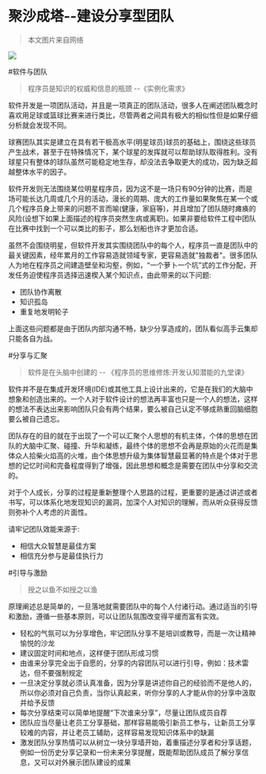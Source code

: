 聚沙成塔--建设分享型团队
=====================

>本文图片来自网络

![](http://a0.att.hudong.com/10/72/19300001362359131908722334053_950.jpg)

#软件与团队

>程序员是知识的权威和信息的瓶颈 --《实例化需求》

软件开发是一项团队活动，并且是一项真正的团队活动，很多人在阐述团队概念时喜欢用足球或篮球比赛来进行类比，尽管两者之间具有极大的相似性但是如果仔细分析就会发现不同。

球赛团队其实是建立在具有若干极高水平(明星球员)球员的基础上，围绕这些球员产生战术，甚至于在特殊情况下，某个球星的发挥就可以帮助球队取得胜利。没有球星只有整体的球队虽然可能稳定地生存，却没法去争取更大的成功，因为缺乏超越整体水平的因子。

软件开发则无法围绕某位明星程序员，因为这不是一场只有90分钟的比赛，而是场可能长达几周或几个月的活动，漫长的周期、庞大的工作量如果聚焦在某一个或几个程序员身上带来的问题不言而喻(健康，家庭等)，并且增加了团队随时瘫痪的风险(设想下如果上面描述的程序员突然生病或离职)。如果非要给软件工程中团队在比赛中找到一个可以类比的影子，那么划船也许才更加合适。

虽然不会围绕明星，但软件开发其实围绕团队中的每个人，程序员一直是团队中的最关键因素，经年累月的工作容易造就领域专家，更容易造就"独裁者"。很多团队人为地在程序员之间建造壁垒和沟壑，例如，“一个萝卜一个坑”式的工作分配，开发任务迫使程序员选择迅速楔入某个知识点，由此带来的以下问题:

 - 团队协作离散
 - 知识孤岛
 - 重复地发明轮子

上面这些问题都是由于团队内部沟通不畅，缺少分享造成的，团队看似高手云集却只能各自为战。

#分享与汇聚

>软件是在头脑中创建的 -- 《程序员的思维修炼:开发认知潜能的九堂课》

软件并不是在集成开发环境(IDE)或其他工具上设计出来的，它是在我们的大脑中想象和创造出来的。一个人对于软件设计的想法再丰富也只是一个人的想法，这样的想法不表达出来影响团队只会有两个结果，要么被自己认定不够成熟重回脑细胞要么被自己遗忘。

团队存在的目的就在于出现了一个可以汇聚个人思想的有机主体，个体的思想在团队的大脑中汇聚、碰撞、升华和凝练，最终个体的思想不会再是原始的火花而是集体众人拾柴火焰高的火堆，由个体思想升级为集体智慧最显著的特点是个体对于思想的记忆时间和完备程度得到了增强，因此思想和概念是需要在团队中分享和交流的。

对于个人成长，分享的过程是重新整理个人思路的过程，更重要的是通过讲述或者书写，可以体系化地发现知识的漏洞，加深个人对知识的理解，而从听众获得反馈则弥补个人考虑的片面性。

请牢记团队效能来源于:

 - 相信大众智慧是最佳方案
 - 相信充分参与是最佳执行力

#引导与激励

>授之以鱼不如授之以渔

原理阐述总是简单的，一旦落地就需要团队中的每个人付诸行动。通过适当的引导和激励，遵循一些基本原则，可以让团队氛围改变得平缓而富有实效。

 - 轻松的气氛可以为分享增色，牢记团队分享不是培训或教导，而是一次让精神愉悦的沙龙
 - 建议固定时间和地点，这样便于团队形成习惯
 - 由谁来分享完全出于自愿的，分享的内容团队可以进行引导，例如：技术雷达，但不要强制规定
 - 一旦决定分享就必须认真准备，因为分享是讲述你自己的经验而不是他人的，所以你必须对自己负责，当你认真起来，听你分享的人才能从你的分享中汲取并给予反馈
 - 每次分享结束可以简单地提醒“下次谁来分享”，尽量让团队成员自荐
 - 团队应当尽量让老员工分享基础，那样容易能吸引新员工参与，让新员工分享较难的内容，并让老员工辅助，这样容易发现知识体系中的缺漏
 - 激发团队分享热情可以从树立一块分享墙开始，着重描述分享者和分享话题，例如一份历史分享记录和一份未来分享提醒，既能帮助团队成员了解分享信息，又可以对外展示团队建设的成果
